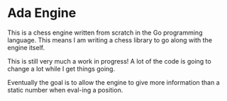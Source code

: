 # Ada Engine

This is a chess engine written from scratch in the Go programming language. This means I am writing a chess library to go along with the engine itself.

This is still very much a work in progress! A lot of the code is going to change a lot while I get things going.

Eventually the goal is to allow the engine to give more information than a static number when eval-ing a position.
